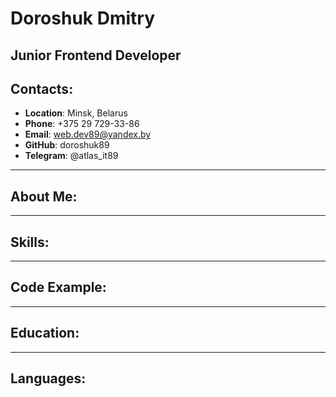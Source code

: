 # Doroshuk Dmitry
## Junior Frontend Developer
## Contacts:
* **Location**: Minsk, Belarus
* **Phone**: +375 29 729-33-86
* **Email**: web.dev89@yandex.by
* **GitHub**: doroshuk89
* **Telegram**: @atlas_it89
***
## About Me:
***
## Skills:
***
## Code Example:
***
## Education:
***
## Languages:
